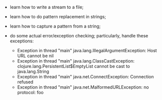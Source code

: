  - learn how to write a stream to a file;

 - learn how to do pattern replacement in strings;

 - learn how to capture a pattern from a string;

 - do some actual error/exception checking; particularly, handle these exceptions:

   - Exception in thread "main" java.lang.IllegalArgumentException: Host URL cannot be nil
   - Exception in thread "main" java.lang.ClassCastException: clojure.lang.PersistentList$EmptyList cannot be cast to java.lang.String
   - Exception in thread "main" java.net.ConnectException: Connection refused
   - Exception in thread "main" java.net.MalformedURLException: no protocol: foo
